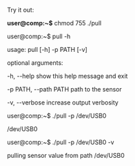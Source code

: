 Try it out:

**user@comp:~$** chmod 755 ./pull

user@comp:~$ pull -h

usage: pull [-h] -p PATH [-v]

optional arguments:

  -h, --help            show this help message and exit

  -p PATH, --path PATH  path to the sensor

  -v, --verbose         increase output verbosity

user@comp:~$ ./pull -p /dev/USB0

/dev/USB0

user@comp:~$ ./pull -p /dev/USB0 -v

pulling sensor value from path /dev/USB0
